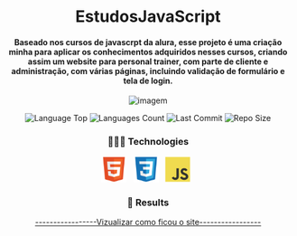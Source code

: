 <div align="center">
  
# EstudosJavaScript
  
<h4>Baseado nos cursos de javascrpt da alura, esse projeto é uma criação minha para aplicar os conhecimentos adquiridos nesses cursos, criando assim um website para personal trainer, com parte de cliente e administração, com várias páginas, incluindo validação de formulário e tela de login.</h4>
  
<p align="center"><img  src="https://marquesfernandes.com/wp-content/uploads/2020/01/1555172.jpg" width="60%" alt="imagem" >
  
<p>
<!-- Image Shields -->
<img  alt="Language Top"  src="https://img.shields.io/github/languages/top/RickFerreira/EstudosJavaScript">
<img  alt="Languages Count"  src="https://img.shields.io/github/languages/count/RickFerreira/EstudosJavaScript">
<img  alt="Last Commit"  src="https://img.shields.io/github/last-commit/RickFerreira/EstudosJavaScript">
<img  alt="Repo Size"  src="https://img.shields.io/github/repo-size/RickFerreira/EstudosJavaScript">
</a>
</p>

  
### 👨🏻‍💻 Technologies

<img src="https://raw.githubusercontent.com/devicons/devicon/master/icons/html5/html5-original.svg" alt="imagem" width="45"> &nbsp;
<img src="https://raw.githubusercontent.com/devicons/devicon/master/icons/css3/css3-original.svg" alt="imagem" width="45"> &nbsp;
<img src="https://raw.githubusercontent.com/devicons/devicon/master/icons/javascript/javascript-original.svg" alt="imagem" width="45"> &nbsp;

### 👻 Results

<a href="https://rickferreira.github.io/EstudosJavaScript/">-----------------Vizualizar como ficou o site-----------------</a>
</div>
</div>
